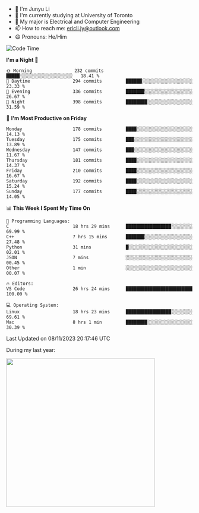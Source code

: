 ### 
- 👨 I'm Junyu Li
- 📖 I'm currently studying at University of Toronto
- 🌱 My major is Electrical and Computer Engineering
- 📫 How to reach me: ericli.jy@outlook.com
- 😄 Pronouns: He/Him

<!--
<p align="left">  
  <img height="180em" src="https://github-readme-stats-git-master-ericjyli.vercel.app/api?username=ericjyli&theme=tokyonight&show_icons=true&count_private=true&include_orgs=true" />
  <img height="180em" src="https://github-readme-stats-git-master-ericjyli.vercel.app/api/top-langs/?username=ericjyli&theme=tokyonight&count_private=true&include_orgs=true&include_orgs=true&layout=compact" />
</p>
-->

<!--START_SECTION:waka-->
![Code Time](http://img.shields.io/badge/Code%20Time-318%20hrs%2054%20mins-blue)

**I'm a Night 🦉** 

```text
🌞 Morning                232 commits         █████░░░░░░░░░░░░░░░░░░░░   18.41 % 
🌆 Daytime                294 commits         ██████░░░░░░░░░░░░░░░░░░░   23.33 % 
🌃 Evening                336 commits         ███████░░░░░░░░░░░░░░░░░░   26.67 % 
🌙 Night                  398 commits         ████████░░░░░░░░░░░░░░░░░   31.59 % 
```
📅 **I'm Most Productive on Friday** 

```text
Monday                   178 commits         ████░░░░░░░░░░░░░░░░░░░░░   14.13 % 
Tuesday                  175 commits         ███░░░░░░░░░░░░░░░░░░░░░░   13.89 % 
Wednesday                147 commits         ███░░░░░░░░░░░░░░░░░░░░░░   11.67 % 
Thursday                 181 commits         ████░░░░░░░░░░░░░░░░░░░░░   14.37 % 
Friday                   210 commits         ████░░░░░░░░░░░░░░░░░░░░░   16.67 % 
Saturday                 192 commits         ████░░░░░░░░░░░░░░░░░░░░░   15.24 % 
Sunday                   177 commits         ████░░░░░░░░░░░░░░░░░░░░░   14.05 % 
```


📊 **This Week I Spent My Time On** 

```text
💬 Programming Languages: 
C                        18 hrs 29 mins      █████████████████░░░░░░░░   69.99 % 
C++                      7 hrs 15 mins       ███████░░░░░░░░░░░░░░░░░░   27.48 % 
Python                   31 mins             █░░░░░░░░░░░░░░░░░░░░░░░░   02.01 % 
JSON                     7 mins              ░░░░░░░░░░░░░░░░░░░░░░░░░   00.45 % 
Other                    1 min               ░░░░░░░░░░░░░░░░░░░░░░░░░   00.07 % 

🔥 Editors: 
VS Code                  26 hrs 24 mins      █████████████████████████   100.00 % 

💻 Operating System: 
Linux                    18 hrs 23 mins      █████████████████░░░░░░░░   69.61 % 
Mac                      8 hrs 1 min         ████████░░░░░░░░░░░░░░░░░   30.39 % 
```


 Last Updated on 08/11/2023 20:17:46 UTC
<!--END_SECTION:waka-->

<p> During my last year: </p>
<img height="400em" src="https://github-readme-stats-git-master-ericjyli.vercel.app/api/wakatime?username=ericjyli&layout=compact&theme=tokyonight" />

<!--
Here are some ideas to get you started:

- 🔭 I’m currently working on ...
- 🌱 I’m currently learning ...
- 👯 I’m looking to collaborate on ...
- 🤔 I’m looking for help with ...
- 💬 Ask me about ...
- 📫 How to reach me: ...
- 😄 Pronouns: ...
- ⚡ Fun fact: ...
-->

